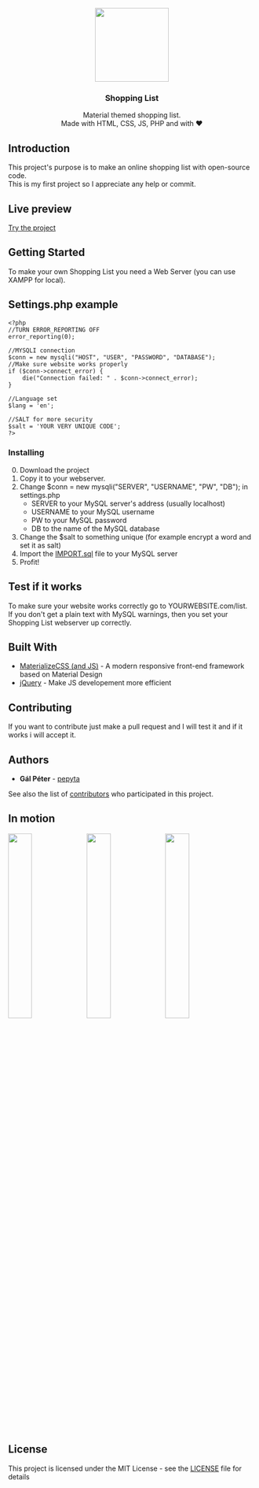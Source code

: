 <p align="center">
  <a href="https://shop.pepyta.ml">
    <img src="https://raw.githubusercontent.com/pepyta/shoplist.ml/master/img/web_hi_res_512.png" width="150">
  </a>
</p>

<h3 align="center">Shopping List</h3>

<p align="center">
   Material themed shopping list.<br>
   Made with HTML, CSS, JS, PHP and with ❤️
</p>

## Introduction
This project's purpose is to make an online shopping list with open-source code.<br>
This is my first project so I appreciate any help or commit.

## Live preview
[Try the project](https://shop.pepyta.ml)

## Getting Started
To make your own Shopping List you need a Web Server (you can use XAMPP for local).

## Settings.php example
```
<?php
//TURN ERROR_REPORTING OFF
error_reporting(0);

//MYSQLI connection
$conn = new mysqli("HOST", "USER", "PASSWORD", "DATABASE");
//Make sure website works properly
if ($conn->connect_error) {
    die("Connection failed: " . $conn->connect_error);
} 

//Language set
$lang = 'en';

//SALT for more security
$salt = 'YOUR VERY UNIQUE CODE';
?>
```

### Installing
0. Download the project
1. Copy it to your webserver.
2. Change $conn = new mysqli("SERVER", "USERNAME", "PW", "DB"); in settings.php
   - SERVER to your MySQL server's address (usually localhost)
   - USERNAME to your MySQL username
   - PW to your MySQL password
   - DB to the name of the MySQL database
3. Change the $salt to something unique (for example encrypt a word and set it as salt)
4. Import the [IMPORT.sql](https://raw.githubusercontent.com/pepyta/shoplist.ml/master/IMPORT.sql) file to your MySQL server
5. Profit!

## Test if it works
To make sure your website works correctly go to YOURWEBSITE.com/list.<br>
If you don't get a plain text with MySQL warnings, then you set your Shopping List webserver up correctly.

## Built With

* [MaterializeCSS (and JS)](https://materializecss.com/) - A modern responsive front-end framework based on Material Design
* [jQuery](https://jquery.com/) - Make JS developement more efficient

## Contributing
If you want to contribute just make a pull request and I will test it and if it works i will accept it.

## Authors

* **Gál Péter** -  [pepyta](https://github.com/pepyta)

See also the list of [contributors](https://github.com/pepyta/shoplist.ml/graphs/contributors) who participated in this project.

## In motion
<p>
<img src="https://shoplist.ml/github/1.gif" width="31%" style="display:inline-block;">
<img src="https://shoplist.ml/github/2.gif" width="31%" style="display:inline-block;">
<img src="https://shoplist.ml/github/3.gif" width="31%" style="display:inline-block;">
</p>

## License

This project is licensed under the MIT License - see the [LICENSE](LICENSE) file for details
